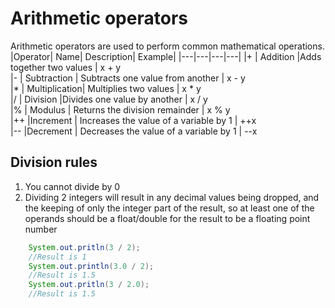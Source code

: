 # Arithmetic operators 
Arithmetic operators are used to perform common mathematical operations.
|Operator| Name| Description| Example|
|---|---|---|---|
|+ |	Addition 	|Adds together two values |	x + y 	
|- |	Subtraction |	Subtracts one value from another |	x - y 	
|* |	Multiplication| 	Multiplies two values |	x * y 	
|/ |	Division 	|Divides one value by another |	x / y 	
|% |	Modulus |	Returns the division remainder |	x % y 	
|++ |Increment |	Increases the value of a variable by 1 |	++x 	
|-- 	|Decrement |	Decreases the value of a variable by 1 |	--x

## Division rules

1. You cannot divide by 0
2. Dividing 2 integers will result in any decimal values being dropped, and the keeping of only the integer part of the result, so at least one of the operands should be a float/double for the result to be a floating point number
``` Java
    System.out.pritln(3 / 2);
    //Result is 1
    System.out.println(3.0 / 2);
    //Result is 1.5
    System.out.pritln(3 / 2.0);
    //Result is 1.5
``` 
